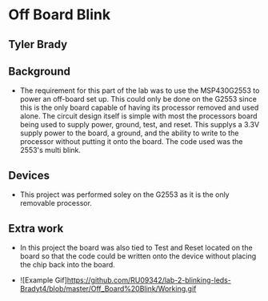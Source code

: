 # Off Board Blink

## Tyler Brady

## Background
* The requirement for this part of the lab was to use the MSP430G2553 to power an off-board set up. This could only be done on the
G2553 since this is the only board capable of having its processor removed and used alone. The circuit design itself is simple 
with most the processors board being used to supply power, ground, test, and reset. This supplys a 3.3V supply power to the board,
a ground, and the ability to write to the processor without putting it onto the board. The code used was the 2553's multi blink.

## Devices
* This project was performed soley on the G2553 as it is the only removable processor.

## Extra work
* In this project the board was also tied to Test and Reset located on the board so that the code could be written onto the device
without placing the chip back into the board.

* ![Example Gif]https://github.com/RU09342/lab-2-blinking-leds-Bradyt4/blob/master/Off_Board%20Blink/Working.gif

